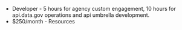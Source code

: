 

* Developer - 5 hours for agency custom engagement, 10 hours for api.data.gov operations and api umbrella development.  
* $250/month - Resources
